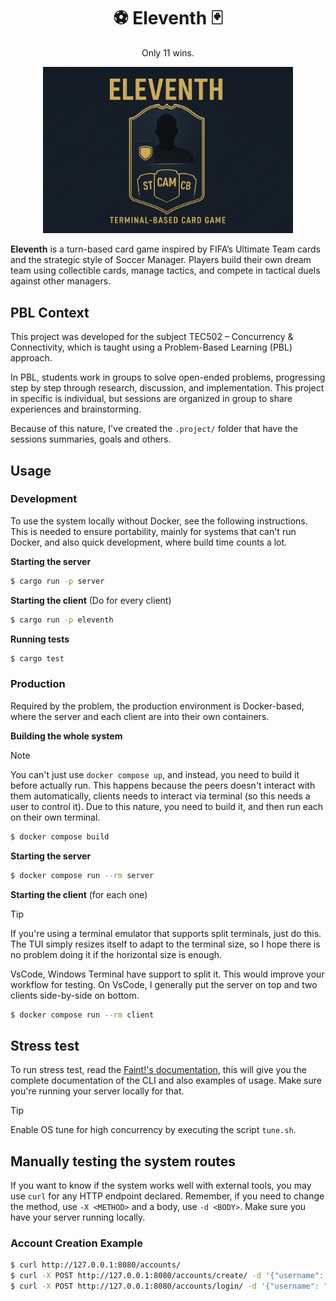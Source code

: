 <h1 align="center">⚽ Eleventh 🃏</h1>

<p align="center">Only 11 wins.</p>

<p align="center">
    <img src=".project/images/cover.png" alt="Eleventh Cover" width="400" style="max-width:100%;">
</p>

**Eleventh** is a turn-based card game inspired by FIFA’s Ultimate Team cards and the strategic style of Soccer Manager.
Players build their own dream team using collectible cards, manage tactics, and compete in tactical duels against other managers. 


## PBL Context

This project was developed for the subject TEC502 – Concurrency & Connectivity, which is taught using a Problem-Based Learning (PBL) approach.

In PBL, students work in groups to solve open-ended problems, progressing step by step through research, discussion, and implementation. This project in specific is individual, but sessions are organized in group to share experiences and brainstorming.

Because of this nature, I've created the `.project/` folder that have the sessions summaries, goals and others.

## Usage

### Development

To use the system locally without Docker, see the following instructions.
This is needed to ensure portability, mainly for systems that can't run Docker,
and also quick development, where build time counts a lot.

**Starting the server**

```sh
$ cargo run -p server
```

**Starting the client** (Do for every client)

```sh
$ cargo run -p eleventh
```

**Running tests**

```sh
$ cargo test
```

### Production

Required by the problem, the production environment is Docker-based,
where the server and each client are into their own containers.

**Building the whole system**

> [!NOTE]
> You can't just use `docker compose up`, and instead, you need to build it before
> actually run. This happens because the peers doesn't interact with them automatically,
> clients needs to interact via terminal (so this needs a user to control it).
> Due to this nature, you need to build it, and then run each on their own terminal.

```sh
$ docker compose build
```

**Starting the server**

```sh
$ docker compose run --rm server
```

**Starting the client** (for each one)

> [!TIP]
> If you're using a terminal emulator that supports split terminals, just do this.
> The TUI simply resizes itself to adapt to the terminal size, so I hope there is 
> no problem doing it if the horizontal size is enough.
> 
> VsCode, Windows Terminal have support to split it. This would improve your workflow for testing.
> On VsCode, I generally put the server on top and two clients side-by-side on bottom.

```sh
$ docker compose run --rm client
```

## Stress test

To run stress test, read the [Faint!'s documentation](./faint/Readme.md), this will give you the complete documentation of the CLI and also examples of usage. Make sure you're running your server locally for that. 

> [!TIP]
> Enable OS tune for high concurrency by executing the script `tune.sh`.

## Manually testing the system routes

If you want to know if the system works well with external tools, you may use `curl` for any HTTP endpoint declared.
Remember, if you need to change the method, use `-X <METHOD>` and a body, use `-d <BODY>`. Make sure you have your server running locally.

### Account Creation Example

```sh
$ curl http://127.0.0.1:8080/accounts/
$ curl -X POST http://127.0.0.1:8080/accounts/create/ -d '{"username": "Rick", "password": "123456"}'
$ curl -X POST http://127.0.0.1:8080/accounts/login/ -d '{"username": "Rick", "password": "123456"}'
```